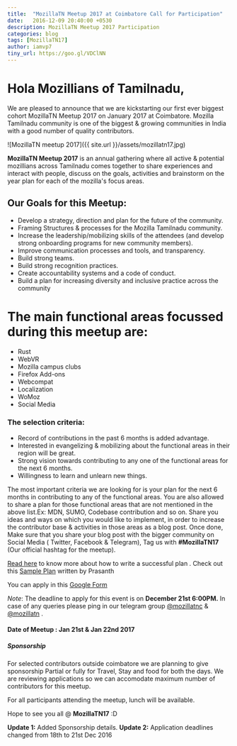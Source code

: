 ```yaml
---
title:  "MozillaTN Meetup 2017 at Coimbatore Call for Participation"
date:   2016-12-09 20:40:00 +0530
description: MozillaTN Meetup 2017 Participation
categories: blog
tags: [MozillaTN17]
author: iamvp7
tiny_url: https://goo.gl/VDClNN
---
```


# Hola Mozillians of Tamilnadu,


We are pleased to announce that we are kickstarting our first ever biggest cohort MozillaTN Meetup 2017 on January 2017 at Coimbatore.
Mozilla Tamilnadu community is one of the biggest & growing communities in India with a good number of quality contributors.


![MozillaTN meetup 2017]({{ site.url }}/assets/mozillatn17.jpg)

**MozillaTN Meetup 2017** is an annual gathering where all active & potential mozillians across Tamilnadu comes together to share experiences and interact with people, discuss on the goals, activities and brainstorm on the year plan for each of the mozilla's focus areas.


## Our Goals for this Meetup:


- Develop a strategy, direction and plan for the future of the community.
- Framing Structures & processes for the Mozilla Tamilnadu community.
- Increase the leadership/mobilizing skills of the attendees (and develop strong onboarding programs for new community members).
- Improve communication processes and tools, and transparency.
- Build strong teams.
- Build strong recognition practices.
- Create accountability systems and a code of conduct.
- Build a plan for increasing diversity and inclusive practice across the community

# The main functional areas focussed during this meetup are:

- Rust 
- WebVR
- Mozilla campus clubs 
- Firefox Add-ons 
- Webcompat 
- Localization 
- WoMoz
- Social Media

### The selection criteria:


- Record of contributions in the past 6 months is added advantage.
- Interested in evangelizing & mobilizing about the functional areas in their region will be great.
- Strong vision towards contributing to any one of the functional areas for the next 6 months.
- Willingness to learn and unlearn new things. 

The most important criteria we are looking for is your plan for the next 6 months in contributing to any of the  functional areas. You are also allowed to share a plan for those functional areas that are not mentioned in the above list.Ex: MDN, SUMO, Codebase contribution and so on. Share you ideas and ways on which you would like to implement, in order to increase the contributor base & activities in those areas as a blog post. Once done, Make sure that you share your blog post with the bigger community on Social Media ( Twitter, Facebook & Telegram), Tag us with **#MozillaTN17**  (Our official hashtag for the meetup). 

[Read here](https://goo.gl/SGcL6b) to know more about how to write a successful plan .
Check out this [Sample Plan](https://goo.gl/cVV8Y2) written by Prasanth

You can apply in this [Google Form](https://goo.gl/forms/OKv9o2EUMBCRwl4N2)

*Note*: The deadline to apply for this event is on **December 21st 6:00PM.**
In case of any queries please ping in our telegram group [@mozillatnc](https://web.telegram.org/#/im?p=@mozillatnc) & [@mozillatn](https://web.telegram.org/#/im?p=@mozillatn) .

#### Date of Meetup : Jan 21st & Jan 22nd 2017

##### Sponsorship

For selected contributors outside coimbatore we are planning to give sponsorship  Partial or fully for Travel,  Stay and food for both the days. We are reviewing applications so we can accomodate maximum number of contributors for this meetup.

For all participants attending the meetup, lunch will be available.

Hope to see you all @ **MozillaTN17** :D 

**Update 1:** Added Sponsorship details.
**Update 2:** Application deadlines changed from 18th to 21st Dec 2016
